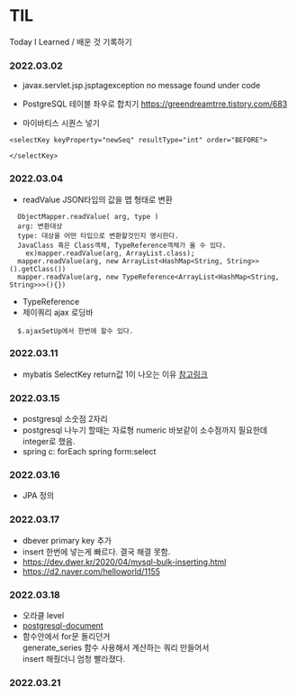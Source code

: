 # TIL
Today I Learned / 배운 것 기록하기

### 2022.03.02


- javax.servlet.jsp.jsptagexception no message found under code



- PostgreSQL 테이블 좌우로 합치기
  https://greendreamtrre.tistory.com/683
  
- 마이바티스 시퀀스 넣기
```
<selectKey keyProperty="newSeq" resultType="int" order="BEFORE">
  
</selectKey>
```

### 2022.03.04
- readValue
  JSON타입의 값을 맵 형태로 변환

```
  ObjectMapper.readValue( arg, type )
  arg: 변환대상
  type: 대상을 어떤 타입으로 변환할것인지 명시한다.
  JavaClass 혹은 Class객체, TypeReference객체가 올 수 있다.
    ex)mapper.readValue(arg, ArrayList.class);  
  mapper.readValue(arg, new ArrayList<HashMap<String, String>>().getClass())  
  mapper.readValue(arg, new TypeReference<ArrayList<HashMap<String, String>>>(){})
```



- TypeReference
- 제이쿼리 ajax 로딩바
```
  $.ajaxSetUp에서 한번에 할수 있다.
 ```

### 2022.03.11
- mybatis SelectKey return값 1이 나오는 이유
  [참고링크](https://velog.io/@ctp102/mybatis-selectKey-return%EA%B0%92%EC%9D%B4-1%EC%9D%B4-%EA%B3%84%EC%86%8D-%EB%82%98%EC%98%A4%EB%8A%94-%EC%9D%B4%EC%9C%A0)

### 2022.03.15
- postgresql 소숫점 2자리
- postgresql 나누기 할때는 자료형 numeric 바보같이 소수점까지 필요한데 integer로 했음.
- spring c: forEach spring form:select

### 2022.03.16
- JPA 정의 

### 2022.03.17
- dbever primary key 추가 
- insert 한번에 넣는게 빠르다. 결국 해결 못함. 
- https://dev.dwer.kr/2020/04/mysql-bulk-inserting.html
- https://d2.naver.com/helloworld/1155

### 2022.03.18
- 오라클 level
- [postgresql-document](https://www.postgresql.org/files/documentation/pdf/10/postgresql-10-A4.pdf)
- 함수안에서 for문 돌리던거   
  generate_series 함수 사용해서 계산하는 쿼리 만들어서   
  insert 해줬더니 엄청 빨라졌다.

### 2022.03.21
